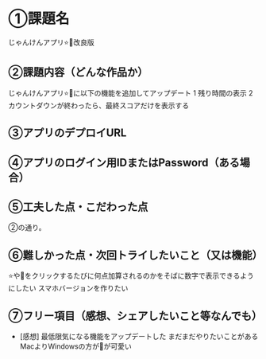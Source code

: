 # ①課題名
じゃんけんアプリ⭐️💩改良版

## ②課題内容（どんな作品か）
じゃんけんアプリ⭐️💩に以下の機能を追加してアップデート
1 残り時間の表示
2　カウントダウンが終わったら、最終スコアだけを表示する

## ③アプリのデプロイURL


## ④アプリのログイン用IDまたはPassword（ある場合）

## ⑤工夫した点・こだわった点
②の通り。

## ⑥難しかった点・次回トライしたいこと（又は機能）
⭐️や💩をクリックするたびに何点加算されるのかをそばに数字で表示できるようにしたい
スマホバージョンを作りたい

## ⑦フリー項目（感想、シェアしたいこと等なんでも）
- [感想]
最低限気になる機能をアップデートした
まだまだやりたいことがある
MacよりWindowsの方が💩が可愛い
